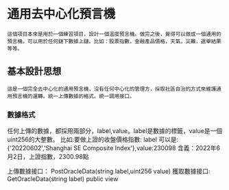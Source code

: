 # 通用去中心化預言機
    這個項目本來是用於一個練習項目，設計一個溫度預言機。做完之後，覺得可以做成一個通用的預言機。可以用於任何鏈下數據上鏈。比如：股票指數，金融產品價格，天氣，災難，選舉結果等等。
## 基本設計思想
    這是一個完全去中心化的通用預言機，沒有任何中心化的管理方，採取社區自治的方式來維護通用預言機的運轉。統一上傳數據的格式。統一調用接口。

### 數據格式
任何上傳的數據，都採用兩部分，label,value。label是數據的標籤，value是一個uint256的大整數。
比如:要做上證的收盤價格指數: label 可以是:{'20220602','Shanghai SE Composite Index'},value:230098
含義：2022年6月2日，上證指數，2300.98點

上傳數據接口： PostOracleData(string label,uint256 value)
獲取數據接口:  GetOracleData(string label) public view 